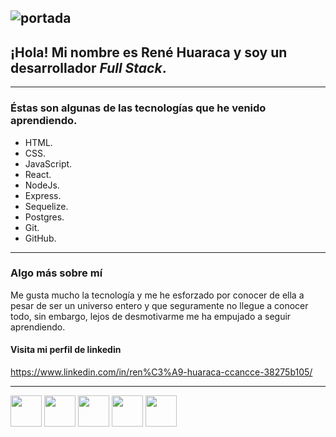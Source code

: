 ![portada](https://jardinesdeojos.es/wp-content/uploads/2014/07/text-bienvenido.png)
---
## __¡Hola!__ Mi nombre es René Huaraca y soy un desarrollador _Full Stack_.
---
### Éstas son algunas de las tecnologías que he venido aprendiendo.

- HTML.
- CSS.
- JavaScript.
- React.
- NodeJs.
- Express.
- Sequelize.
- Postgres.
- Git.
- GitHub.

---
### Algo más sobre mí
Me gusta mucho la tecnología y me he esforzado por conocer de ella a pesar de ser un universo entero y que seguramente no llegue a conocer todo, sin embargo, lejos de desmotivarme me ha empujado a seguir aprendiendo.

#### Visita mi perfil de linkedin
 <https://www.linkedin.com/in/ren%C3%A9-huaraca-ccancce-38275b105/>

---
<img src="https://user-images.githubusercontent.com/102181381/185236790-0faaaeed-e7ca-4d75-80c9-8b6e0aab1fff.svg" width="50" height="50">
<img src="https://user-images.githubusercontent.com/102181381/185237561-15f189ed-ed0c-4282-a5c8-41e5b07c3f46.svg" width="50" height="50">
<img src="https://user-images.githubusercontent.com/102181381/185231737-1ba31713-13f0-48a3-b352-5c2bef06285c.svg" width="50" height="50">
<img src="https://user-images.githubusercontent.com/102181381/185236647-b3712d46-4a0b-4cf8-b761-d53ca8c26fe2.svg" width="50" height="50">
<img src="https://user-images.githubusercontent.com/102181381/185237377-f550d006-af86-44c7-a3ac-5fdeafd61e90.svg" width="50" height="50">
